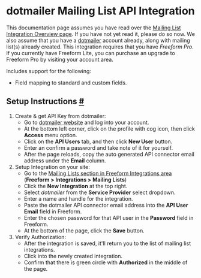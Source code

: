 # dotmailer Mailing List API Integration

This documentation page assumes you have read over the [Mailing List Integration Overview page](mailing-list-integrations.md). If you have not yet read it, please do so now. We also assume that you have a [dotmailer](http://dotmailer.com) account already, along with mailing list(s) already created. This integration requires that you have *Freeform Pro*. If you currently have Freeform Lite, you can purchase an upgrade to Freeform Pro by visiting your account area.

Includes support for the following:

* Field mapping to standard and custom fields.

## Setup Instructions <a href="#setup" id="setup" class="docs-anchor">#</a>

1. Create & get API Key from dotmailer:
	* Go to [dotmailer website](http://dotmailer.com) and log into your account.
	* At the bottom left corner, click on the profile with cog icon, then click **Access** menu option.
	* Click on the **API Users** tab, and then click **New User** button.
	* Enter an confirm a password and take note of it for yourself.
	* After the page reloads, copy the auto generated API connector email address under the **Email** column.
2. Setup Integration on your site:
	* Go to the [Mailing Lists section in Freeform Integrations area](mailing-list-integrations.md) (**Freeform > Integrations > Mailing Lists**)
	* Click the **New Integration** at the top right.
	* Select *dotmailer* from the **Service Provider** select dropdown.
	* Enter a name and handle for the integration.
	* Paste the dotmailer API connector email address into the **API User Email** field in Freeform.
	* Enter the chosen password for that API user in the **Password** field in Freeform.
	* At the bottom of the page, click the **Save** button.
3. Verify Authorization:
	* After the integration is saved, it'll return you to the list of mailing list integrations.
	* Click into the newly created integration.
	* Confirm that there is green circle with **Authorized** in the middle of the page.
